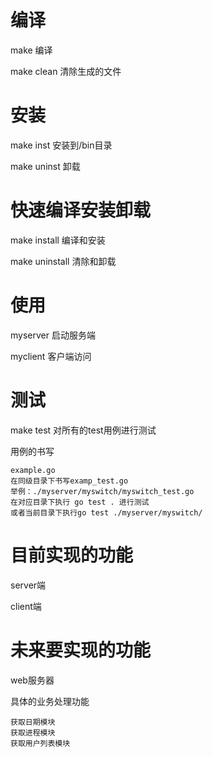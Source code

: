 # 编译
make            编译

make clean      清除生成的文件
# 安装
make inst       安装到/bin目录

make uninst     卸载
# 快速编译安装卸载
make install    编译和安装

make uninstall  清除和卸载
# 使用
myserver        启动服务端

myclient        客户端访问
# 测试
make test       对所有的test用例进行测试

用例的书写

    example.go
    在同级目录下书写examp_test.go 
    举例：./myserver/myswitch/myswitch_test.go
    在对应目录下执行 go test . 进行测试
    或者当前目录下执行go test ./myserver/myswitch/
# 目前实现的功能
server端

client端
# 未来要实现的功能
web服务器

具体的业务处理功能

    获取日期模块
    获取进程模块
    获取用户列表模块

